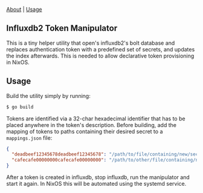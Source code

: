 [About](#influxdb2-token-manipulator) \| [Usage](#usage)

## Influxdb2 Token Manipulator

This is a tiny helper utility that open's influxdb2's bolt database and replaces authentication
token with a predefined set of secrets, and updates the index afterwards. This is needed to
allow declarative token provisioning in NixOS.

## Usage

Build the utility simply by running:

```bash
$ go build
```

Tokens are identified via a 32-char hexadecimal identifier that has to be placed
anywhere in the token's description. Before building, add the mapping of tokens to
paths containing their desired secret to a `mappings.json` file:

```json
{
  "deadbeef12345678deadbeef12345678": "/path/to/file/containing/new/secret",
  "cafecafe00000000cafecafe00000000": "/path/to/other/file/containing/new/secret",
}
```

After a token is created in influxdb, stop influxdb, run the manipulator and start it again.
In NixOS this will be automated using the systemd service.
